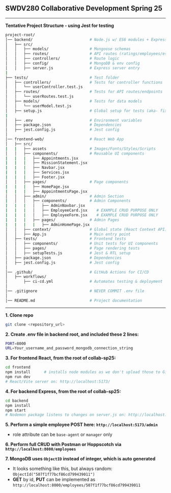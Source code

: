 ## SWDV280 Collaborative Development Spring 25 ##   
---   
**Tentative Project Structure - using Jest for testing**
```sh
project-root/
│── backend/                         # Node.js w/ ES6 modules + Express API
│   ├── src/
│   │   ├── models/                  # Mongoose schemas
│   │   ├── routes/                  # API routes (ratings/employees/estimates/etc)
│   │   ├── controllers/             # Route logic
│   │   ├── config/                  # MongoDB & env config
│   │   ├── server.js                # Express server entry
|
├── tests/                           # Test folder
│   ├── controllers/                 # Tests for controller functions
│   │   └── userController.test.js
│   ├── routes/                      # Tests for API routes/endpoints
│   │   └── userRoutes.test.js
│   ├── models/                      # Tests for data models
│   │   └── userModel.test.js
│   ├── setup.js                     # Global setup for tests (aka- fixtures)
|
│   ├── .env                         # Environment variables
│   ├── package.json                 # Dependencies
│   ├── jest.config.js               # Jest config  
│
│── frontend-web/                    # React Web App
│   ├── src/
|   |   ├── assets                   # Images/Fonts/Styles/Scripts
│   │   ├── components/              # Reusable UI components
|   |   |   ├── Appointments.jsx
|   |   |   ├── MissionStatement.jsx
|   |   |   ├── Navbar.jsx
|   |   |   ├── Services.jsx
|   |   |   ├── Footer.jsx
│   │   ├── pages/                   # Page components
|   |   |   ├── HomePage.jsx
|   |   |   ├── AppointmentsPage.jsx
│   │   ├── admin/                   # Admin Section
|   │   │   ├── components/          # Admin Components
|   |   |   │   ├── AdminNavbar.jsx 
|   |   |   │   ├── EmployeeCard.jsx    # EXAMPLE CRUD PURPOSE ONLY
|   |   |   │   ├── EmployeeForm.jsx    # EXAMPLE CRUD PURPOSE ONLY
|   |   |   ├── pages/               # Admin Pages
|   |   |   |   ├── AdminHomePage.jsx
│   │   ├── context/                 # Global state (React Context API)
│   │   ├── App.js                   # Main entry point
│   ├── tests/                       # Frontend tests
│   │   ├── components/              # Unit tests for UI components
│   │   ├── pages/                   # Page rendering tests
│   │   ├── setupTests.js            # Jest & RTL setup
│   ├── package.json                 # Dependencies
│   ├── jest.config.js               # Jest config  
│
│── .github/                         # GitHub Actions for CI/CD
│   ├── workflows/
│       ├── ci-cd.yml                # Automates testing & deployment
│
│── .gitignore                       # NEVER COMMIT .env file 
│
│── README.md                        # Project documentation
```
---  

**1. Clone repo**  
```sh
git clone <repository_url>
```


**2. Create .env file in backend root, and included these 2 lines:**
```sh
PORT=8000
URL=Your_username_and_password_mongodb_connection_string
```


**3. For frontend React, from the root of collab-sp25:**
```sh
cd frontend
npm install      # installs node modules as we don't upload those to Github
npm run dev
# React/Vite server on: http://localhost:5173/
```

 
**4. For backend Express, from the root of collab-sp25:**


```sh
cd backend
npm install
npm start
# Nodemon package listens to changes on server.js on: http://localhost:8000/
```



**5. Perform a simple employee POST here:  `http://localhost:5173/admin`**
- role attribute can be `base-agent` or `manager` only

**6. Perform full CRUD with Postman or Hoppscotch via `http://localhost:8000/employees`**

**7. MongoDB uses `ObjectID` instead of integer, which is auto generated**
- It looks something like this, but always random: `ObjectId("507f1f77bcf86cd799439011")`
- **GET** by id, **PUT** can be implemented as `http://localhost:8000/employees/507f1f77bcf86cd799439011`